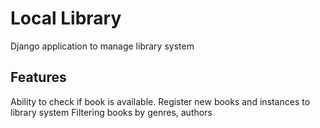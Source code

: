# Local Library
Django application to manage library system

## Features
Ability to check if book is available.
Register new books and instances to library system
Filtering books by genres, authors

